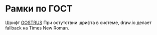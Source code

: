 # Рамки по ГОСТ

Шрифт [GOSTRUS](https://fontlibrary.org/ru/font/gostrus-type-a)
При остутствии шрифта в системе, draw.io делает fallback на Times New Roman.
